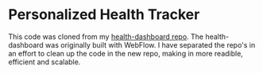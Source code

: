 # Personalized Health Tracker

This code was cloned from my [health-dashboard repo](https://github.com/markbuckle/health-dashboard). The health-dashboard was originally built with WebFlow. I have separated the repo's in an effort to clean up the code in the new repo, making in more readible, efficient and scalable.




